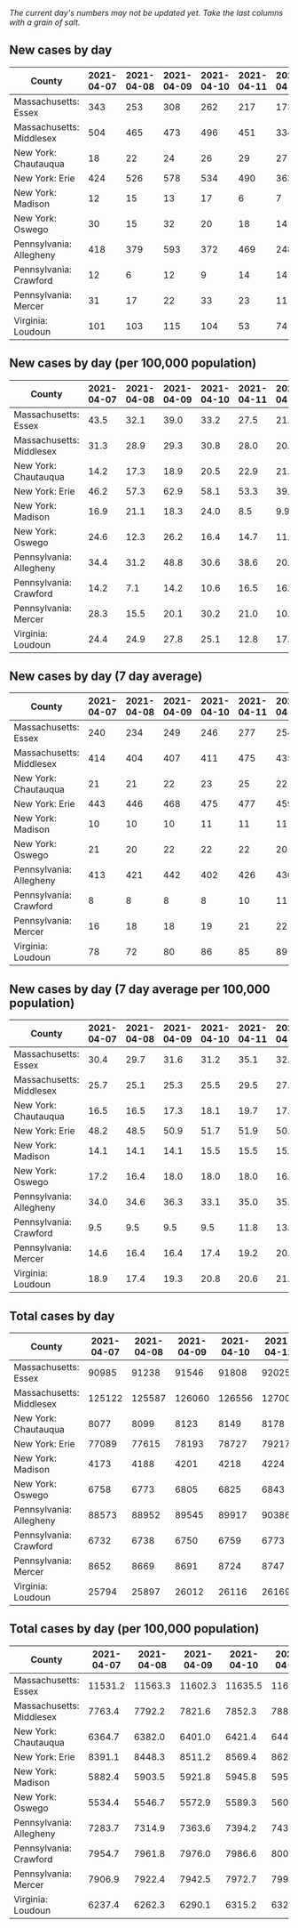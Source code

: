 _The current day's numbers may not be updated yet. Take the last columns with a grain of salt._
## New cases by day

| County | 2021-04-07 | 2021-04-08 | 2021-04-09 | 2021-04-10 | 2021-04-11 | 2021-04-12 | 2021-04-13 |
| --- | --- | --- | --- | --- | --- | --- | --- |
| Massachusetts: Essex | 343 | 253 | 308 | 262 | 217 | 173 | 176 |
| Massachusetts: Middlesex | 504 | 465 | 473 | 496 | 451 | 334 | 209 |
| New York: Chautauqua | 18 | 22 | 24 | 26 | 29 | 27 | 22 |
| New York: Erie | 424 | 526 | 578 | 534 | 490 | 363 | 379 |
| New York: Madison | 12 | 15 | 13 | 17 | 6 | 7 | 7 |
| New York: Oswego | 30 | 15 | 32 | 20 | 18 | 14 | 19 |
| Pennsylvania: Allegheny | 418 | 379 | 593 | 372 | 469 | 248 | 430 |
| Pennsylvania: Crawford | 12 | 6 | 12 | 9 | 14 | 14 | 11 |
| Pennsylvania: Mercer | 31 | 17 | 22 | 33 | 23 | 11 | 25 |
| Virginia: Loudoun | 101 | 103 | 115 | 104 | 53 | 74 | 136 |

## New cases by day (per 100,000 population)

| County | 2021-04-07 | 2021-04-08 | 2021-04-09 | 2021-04-10 | 2021-04-11 | 2021-04-12 | 2021-04-13 |
| --- | --- | --- | --- | --- | --- | --- | --- |
| Massachusetts: Essex | 43.5 | 32.1 | 39.0 | 33.2 | 27.5 | 21.9 | 22.3 |
| Massachusetts: Middlesex | 31.3 | 28.9 | 29.3 | 30.8 | 28.0 | 20.7 | 13.0 |
| New York: Chautauqua | 14.2 | 17.3 | 18.9 | 20.5 | 22.9 | 21.3 | 17.3 |
| New York: Erie | 46.2 | 57.3 | 62.9 | 58.1 | 53.3 | 39.5 | 41.3 |
| New York: Madison | 16.9 | 21.1 | 18.3 | 24.0 | 8.5 | 9.9 | 9.9 |
| New York: Oswego | 24.6 | 12.3 | 26.2 | 16.4 | 14.7 | 11.5 | 15.6 |
| Pennsylvania: Allegheny | 34.4 | 31.2 | 48.8 | 30.6 | 38.6 | 20.4 | 35.4 |
| Pennsylvania: Crawford | 14.2 | 7.1 | 14.2 | 10.6 | 16.5 | 16.5 | 13.0 |
| Pennsylvania: Mercer | 28.3 | 15.5 | 20.1 | 30.2 | 21.0 | 10.1 | 22.8 |
| Virginia: Loudoun | 24.4 | 24.9 | 27.8 | 25.1 | 12.8 | 17.9 | 32.9 |

## New cases by day (7 day average)

| County | 2021-04-07 | 2021-04-08 | 2021-04-09 | 2021-04-10 | 2021-04-11 | 2021-04-12 | 2021-04-13 |
| --- | --- | --- | --- | --- | --- | --- | --- |
| Massachusetts: Essex | 240 | 234 | 249 | 246 | 277 | 254 | 247 |
| Massachusetts: Middlesex | 414 | 404 | 407 | 411 | 475 | 435 | 419 |
| New York: Chautauqua | 21 | 21 | 22 | 23 | 25 | 22 | 24 |
| New York: Erie | 443 | 446 | 468 | 475 | 477 | 459 | 471 |
| New York: Madison | 10 | 10 | 10 | 11 | 11 | 11 | 11 |
| New York: Oswego | 21 | 20 | 22 | 22 | 22 | 20 | 21 |
| Pennsylvania: Allegheny | 413 | 421 | 442 | 402 | 426 | 430 | 416 |
| Pennsylvania: Crawford | 8 | 8 | 8 | 8 | 10 | 11 | 11 |
| Pennsylvania: Mercer | 16 | 18 | 18 | 19 | 21 | 22 | 23 |
| Virginia: Loudoun | 78 | 72 | 80 | 86 | 85 | 89 | 98 |

## New cases by day (7 day average per 100,000 population)

| County | 2021-04-07 | 2021-04-08 | 2021-04-09 | 2021-04-10 | 2021-04-11 | 2021-04-12 | 2021-04-13 |
| --- | --- | --- | --- | --- | --- | --- | --- |
| Massachusetts: Essex | 30.4 | 29.7 | 31.6 | 31.2 | 35.1 | 32.2 | 31.3 |
| Massachusetts: Middlesex | 25.7 | 25.1 | 25.3 | 25.5 | 29.5 | 27.0 | 26.0 |
| New York: Chautauqua | 16.5 | 16.5 | 17.3 | 18.1 | 19.7 | 17.3 | 18.9 |
| New York: Erie | 48.2 | 48.5 | 50.9 | 51.7 | 51.9 | 50.0 | 51.3 |
| New York: Madison | 14.1 | 14.1 | 14.1 | 15.5 | 15.5 | 15.5 | 15.5 |
| New York: Oswego | 17.2 | 16.4 | 18.0 | 18.0 | 18.0 | 16.4 | 17.2 |
| Pennsylvania: Allegheny | 34.0 | 34.6 | 36.3 | 33.1 | 35.0 | 35.4 | 34.2 |
| Pennsylvania: Crawford | 9.5 | 9.5 | 9.5 | 9.5 | 11.8 | 13.0 | 13.0 |
| Pennsylvania: Mercer | 14.6 | 16.4 | 16.4 | 17.4 | 19.2 | 20.1 | 21.0 |
| Virginia: Loudoun | 18.9 | 17.4 | 19.3 | 20.8 | 20.6 | 21.5 | 23.7 |

## Total cases by day

| County | 2021-04-07 | 2021-04-08 | 2021-04-09 | 2021-04-10 | 2021-04-11 | 2021-04-12 | 2021-04-13 |
| --- | --- | --- | --- | --- | --- | --- | --- |
| Massachusetts: Essex | 90985 | 91238 | 91546 | 91808 | 92025 | 92198 | 92374 |
| Massachusetts: Middlesex | 125122 | 125587 | 126060 | 126556 | 127007 | 127341 | 127550 |
| New York: Chautauqua | 8077 | 8099 | 8123 | 8149 | 8178 | 8205 | 8227 |
| New York: Erie | 77089 | 77615 | 78193 | 78727 | 79217 | 79580 | 79959 |
| New York: Madison | 4173 | 4188 | 4201 | 4218 | 4224 | 4231 | 4238 |
| New York: Oswego | 6758 | 6773 | 6805 | 6825 | 6843 | 6857 | 6876 |
| Pennsylvania: Allegheny | 88573 | 88952 | 89545 | 89917 | 90386 | 90634 | 91064 |
| Pennsylvania: Crawford | 6732 | 6738 | 6750 | 6759 | 6773 | 6787 | 6798 |
| Pennsylvania: Mercer | 8652 | 8669 | 8691 | 8724 | 8747 | 8758 | 8783 |
| Virginia: Loudoun | 25794 | 25897 | 26012 | 26116 | 26169 | 26243 | 26379 |

## Total cases by day (per 100,000 population)

| County | 2021-04-07 | 2021-04-08 | 2021-04-09 | 2021-04-10 | 2021-04-11 | 2021-04-12 | 2021-04-13 |
| --- | --- | --- | --- | --- | --- | --- | --- |
| Massachusetts: Essex | 11531.2 | 11563.3 | 11602.3 | 11635.5 | 11663.0 | 11684.9 | 11707.2 |
| Massachusetts: Middlesex | 7763.4 | 7792.2 | 7821.6 | 7852.3 | 7880.3 | 7901.0 | 7914.0 |
| New York: Chautauqua | 6364.7 | 6382.0 | 6401.0 | 6421.4 | 6444.3 | 6465.6 | 6482.9 |
| New York: Erie | 8391.1 | 8448.3 | 8511.2 | 8569.4 | 8622.7 | 8662.2 | 8703.5 |
| New York: Madison | 5882.4 | 5903.5 | 5921.8 | 5945.8 | 5954.2 | 5964.1 | 5974.0 |
| New York: Oswego | 5534.4 | 5546.7 | 5572.9 | 5589.3 | 5604.0 | 5615.5 | 5631.0 |
| Pennsylvania: Allegheny | 7283.7 | 7314.9 | 7363.6 | 7394.2 | 7432.8 | 7453.2 | 7488.5 |
| Pennsylvania: Crawford | 7954.7 | 7961.8 | 7976.0 | 7986.6 | 8003.2 | 8019.7 | 8032.7 |
| Pennsylvania: Mercer | 7906.9 | 7922.4 | 7942.5 | 7972.7 | 7993.7 | 8003.7 | 8026.6 |
| Virginia: Loudoun | 6237.4 | 6262.3 | 6290.1 | 6315.2 | 6328.1 | 6346.0 | 6378.8 |
